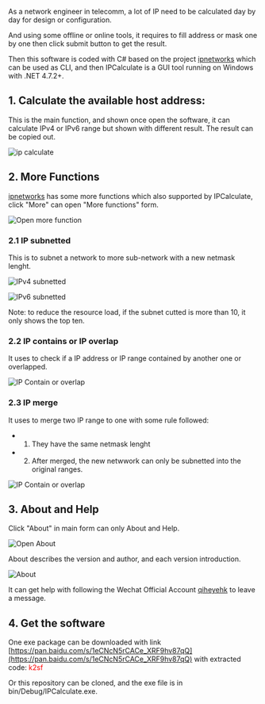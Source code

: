 As a network engineer in telecomm, a lot of IP need to be calculated day by day for design or configuration.

And using some offline or online tools, it requires to fill address or mask one by one then click submit button to get the result.

Then this software is coded with C# based on the project [ipnetworks](https://github.com/lduchosal/ipnetwork) which can be used as CLI, and then IPCalculate is  a GUI tool running on Windows with .NET 4.7.2+.


## 1. Calculate the available host address:
This is the main function, and shown once open the software, it can calculate IPv4 or IPv6 range but shown with different result. The result can be copied out.

![ip calculate][1]

## 2. More Functions
[ipnetworks](https://github.com/lduchosal/ipnetwork) has some more functions which also supported by IPCalculate, click "More" can open "More functions" form.

![Open more function][2]

### 2.1 IP subnetted
This is to subnet a network to more sub-network with a new netmask lenght.

![IPv4 subnetted][3]

![IPv6 subnetted][4]

Note: to reduce the resource load, if the subnet cutted is more than 10, it only shows the top ten.

### 2.2 IP contains or IP overlap
It uses to check if a IP address or IP range contained by another one or overlapped.

![IP Contain or overlap][5]

### 2.3 IP merge
It uses to merge two IP range to one with some rule followed:
- 1. They have the same netmask lenght
- 2. After merged, the new netwwork can only be subnetted into the original ranges.

![IP Contain or overlap][6]


## 3. About and Help 
Click "About" in main form can only About and Help.

![Open About][7]

About describes the version and author, and each version introduction.

![About][8]

It can get help with following the Wechat Official Account [qiheyehk](https://weixin.sogou.com/weixin?type=1&s_from=input&query=qiheyehk&ie=utf8&_sug_=n&_sug_type_=) to leave a message.

## 4. Get the software

One exe package can be downloaded with link [https://pan.baidu.com/s/1eCNcN5rCACe_XRF9hv87qQ](https://pan.baidu.com/s/1eCNcN5rCACe_XRF9hv87qQ) with extracted code: <font color='red'>k2sf</font>

Or this repository can be cloned, and the exe file is in bin/Debug/IPCalculate.exe.


[1]: https://mmbiz.qpic.cn/mmbiz_gif/QqiaFS6NT0eCYVwibzfT6iaHFN3uphDTFL51McuuMU1wz9dXUZcyjYEzFBKn2AqYchjdbWC1wwva3WVcttpQzd1Yw/0?wx_fmt=gif


[2]: https://mmbiz.qpic.cn/mmbiz_gif/QqiaFS6NT0eCYVwibzfT6iaHFN3uphDTFL5ACgnOLYnpl40YFWDcphaSicvlxrqDV2nibsiboyIBMtLkONxHqWzuDg0Q/0?wx_fmt=gif


[3]: https://mmbiz.qpic.cn/mmbiz_gif/QqiaFS6NT0eCYVwibzfT6iaHFN3uphDTFL5BZ9ViaCCauKfLPvIRlCnibjicQygueS1nhrsCjNNlVjrLdbhlHFJ3l7fw/0?wx_fmt=gif


[4]: https://mmbiz.qpic.cn/mmbiz_gif/QqiaFS6NT0eCYVwibzfT6iaHFN3uphDTFL5UERY44XA72Qf9LibVp1E6pZUuudbKyTH5G9VOFQo3lgia6OPnLxicaltw/0?wx_fmt=gif


[5]: https://mmbiz.qpic.cn/mmbiz_gif/QqiaFS6NT0eCYVwibzfT6iaHFN3uphDTFL5WCKWeyLRCJVGKCycFsnM4hFQiaYxVN8v2qdEnBoaibUia6ial6Q11dFDRQ/0?wx_fmt=gif


[6]: https://mmbiz.qpic.cn/mmbiz_gif/QqiaFS6NT0eCYVwibzfT6iaHFN3uphDTFL5yK20gEibI0IiaHib2lDO5wEpjfibFWMQRT01Sm2SE2nALSwCtjdT0U0ibiaQ/0?wx_fmt=gif


[7]: https://mmbiz.qpic.cn/mmbiz_gif/QqiaFS6NT0eCYVwibzfT6iaHFN3uphDTFL5BBy7HbcxpfLTetYLUiakJhpbLtU3b8ibGI0UXz7yhJpCGnmibgicQBIeJg/0?wx_fmt=gif


[8]: https://mmbiz.qpic.cn/mmbiz_gif/QqiaFS6NT0eCYVwibzfT6iaHFN3uphDTFL5RwgN2bR9muwk1sJCEMmnJIU48nS2ia7HzF5icUNYiayfmgte27icgswKzg/0?wx_fmt=gif


